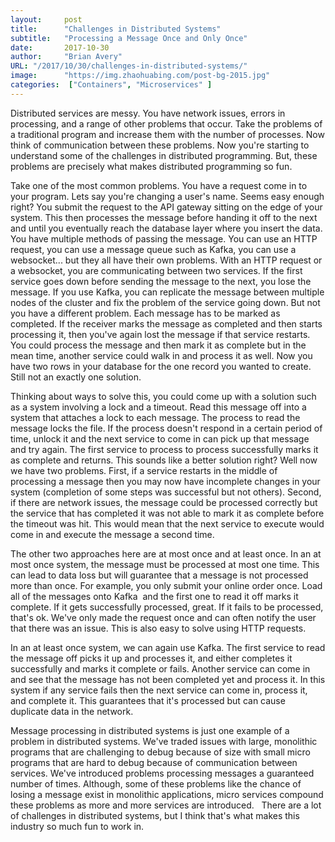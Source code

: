 ```yaml
---
layout:     post 
title:      "Challenges in Distributed Systems"
subtitle:   "Processing a Message Once and Only Once"
date:       2017-10-30
author:     "Brian Avery"
URL: "/2017/10/30/challenges-in-distributed-systems/"
image:      "https://img.zhaohuabing.com/post-bg-2015.jpg"
categories:  ["Containers", "Microservices" ]
---
```


Distributed services are messy. You have network issues, errors in processing, and a range of other problems that occur. Take the problems of a traditional program and increase them with the number of processes. Now think of communication between these problems. Now you're starting to understand some of the challenges in distributed programming. But, these problems are precisely what makes distributed programming so fun.

Take one of the most common problems. You have a request come in to your program. Lets say you're changing a user's name. Seems easy enough right? You submit the request to the API gateway sitting on the edge of your system. This then processes the message before handing it off to the next and until you eventually reach the database layer where you insert the data. You have multiple methods of passing the message. You can use an HTTP request, you can use a message queue such as Kafka, you can use a websocket... but they all have their own problems. With an HTTP request or a websocket, you are communicating between two services. If the first service goes down before sending the message to the next, you lose the message. If you use Kafka, you can replicate the message between multiple nodes of the cluster and fix the problem of the service going down. But not you have a different problem. Each message has to be marked as completed. If the receiver marks the message as completed and then starts processing it, then you've again lost the message if that service restarts. You could process the message and then mark it as complete but in the mean time, another service could walk in and process it as well. Now you have two rows in your database for the one record you wanted to create. Still not an exactly one solution.

Thinking about ways to solve this, you could come up with a solution such as a system involving a lock and a timeout. Read this message off into a system that attaches a lock to each message. The process to read the message locks the file. If the process doesn't respond in a certain period of time, unlock it and the next service to come in can pick up that message and try again. The first service to process to process successfully marks it as complete and returns. This sounds like a better solution right? Well now we have two problems. First, if a service restarts in the middle of processing a message then you may now have incomplete changes in your system (completion of some steps was successful but not others). Second, if there are network issues, the message could be processed correctly but the service that has completed it was not able to mark it as complete before the timeout was hit. This would mean that the next service to execute would come in and execute the message a second time.

The other two approaches here are at most once and at least once. In an at most once system, the message must be processed at most one time. This can lead to data loss but will guarantee that a message is not processed more than once. For example, you only submit your online order once. Load all of the messages onto Kafka  and the first one to read it off marks it complete. If it gets successfully processed, great. If it fails to be processed, that's ok. We've only made the request once and can often notify the user that there was an issue. This is also easy to solve using HTTP requests.

In an at least once system, we can again use Kafka. The first service to read the message off picks it up and processes it, and either completes it successfully and marks it complete or fails. Another service can come in and see that the message has not been completed yet and process it. In this system if any service fails then the next service can come in, process it, and complete it. This guarantees that it's processed but can cause duplicate data in the network.

Message processing in distributed systems is just one example of a problem in distributed systems. We've traded issues with large, monolithic programs that are challenging to debug because of size with small micro programs that are hard to debug because of communication between services. We've introduced problems processing messages a guaranteed number of times. Although, some of these problems like the chance of losing a message exist in monolithic applications, micro services compound these problems as more and more services are introduced.   There are a lot of challenges in distributed systems, but I think that's what makes this industry so much fun to work in.